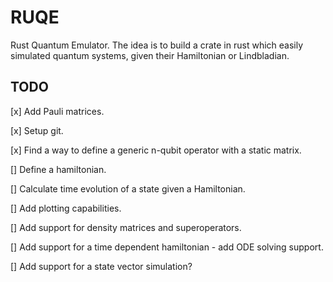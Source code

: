 # RUQE
Rust Quantum Emulator. The idea is to build a crate in rust which easily simulated quantum systems, given their Hamiltonian or Lindbladian.

## TODO
[x] Add Pauli matrices.

[x] Setup git.

[x] Find a way to define a generic n-qubit operator with a static matrix.

[] Define a hamiltonian.

[] Calculate time evolution of a state given a Hamiltonian.

[] Add plotting capabilities.

[] Add support for density matrices and superoperators.

[] Add support for a time dependent hamiltonian - add ODE solving support.

[] Add support for a state vector simulation?

